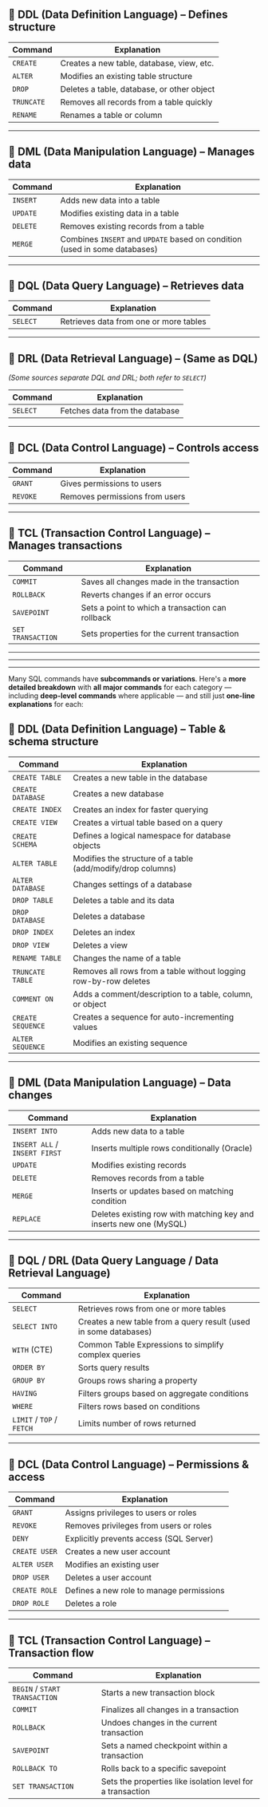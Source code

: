 ## 🔹 **DDL (Data Definition Language)** – Defines structure

| Command    | Explanation                                |
| ---------- | ------------------------------------------ |
| `CREATE`   | Creates a new table, database, view, etc.  |
| `ALTER`    | Modifies an existing table structure       |
| `DROP`     | Deletes a table, database, or other object |
| `TRUNCATE` | Removes all records from a table quickly   |
| `RENAME`   | Renames a table or column                  |

---

## 🔹 **DML (Data Manipulation Language)** – Manages data

| Command  | Explanation                                                                |
| -------- | -------------------------------------------------------------------------- |
| `INSERT` | Adds new data into a table                                                 |
| `UPDATE` | Modifies existing data in a table                                          |
| `DELETE` | Removes existing records from a table                                      |
| `MERGE`  | Combines `INSERT` and `UPDATE` based on condition (used in some databases) |

---

## 🔹 **DQL (Data Query Language)** – Retrieves data

| Command  | Explanation                            |
| -------- | -------------------------------------- |
| `SELECT` | Retrieves data from one or more tables |

---

## 🔹 **DRL (Data Retrieval Language)** – (Same as DQL)

*(Some sources separate DQL and DRL; both refer to `SELECT`)*

| Command  | Explanation                    |
| -------- | ------------------------------ |
| `SELECT` | Fetches data from the database |

---

## 🔹 **DCL (Data Control Language)** – Controls access

| Command  | Explanation                    |
| -------- | ------------------------------ |
| `GRANT`  | Gives permissions to users     |
| `REVOKE` | Removes permissions from users |

---

## 🔹 **TCL (Transaction Control Language)** – Manages transactions

| Command           | Explanation                                      |
| ----------------- | ------------------------------------------------ |
| `COMMIT`          | Saves all changes made in the transaction        |
| `ROLLBACK`        | Reverts changes if an error occurs               |
| `SAVEPOINT`       | Sets a point to which a transaction can rollback |
| `SET TRANSACTION` | Sets properties for the current transaction      |



---
---
---

Many SQL commands have **subcommands or variations**. Here's a **more detailed breakdown** with **all major commands** for each category — including **deep-level commands** where applicable — and still just **one-line explanations** for each:

## 🔷 **DDL (Data Definition Language)** – Table & schema structure

| Command           | Explanation                                                      |
| ----------------- | ---------------------------------------------------------------- |
| `CREATE TABLE`    | Creates a new table in the database                              |
| `CREATE DATABASE` | Creates a new database                                           |
| `CREATE INDEX`    | Creates an index for faster querying                             |
| `CREATE VIEW`     | Creates a virtual table based on a query                         |
| `CREATE SCHEMA`   | Defines a logical namespace for database objects                 |
| `ALTER TABLE`     | Modifies the structure of a table (add/modify/drop columns)      |
| `ALTER DATABASE`  | Changes settings of a database                                   |
| `DROP TABLE`      | Deletes a table and its data                                     |
| `DROP DATABASE`   | Deletes a database                                               |
| `DROP INDEX`      | Deletes an index                                                 |
| `DROP VIEW`       | Deletes a view                                                   |
| `RENAME TABLE`    | Changes the name of a table                                      |
| `TRUNCATE TABLE`  | Removes all rows from a table without logging row-by-row deletes |
| `COMMENT ON`      | Adds a comment/description to a table, column, or object         |
| `CREATE SEQUENCE` | Creates a sequence for auto-incrementing values                  |
| `ALTER SEQUENCE`  | Modifies an existing sequence                                    |

---

## 🔷 **DML (Data Manipulation Language)** – Data changes

| Command                       | Explanation                                                        |
| ----------------------------- | ------------------------------------------------------------------ |
| `INSERT INTO`                 | Adds new data to a table                                           |
| `INSERT ALL` / `INSERT FIRST` | Inserts multiple rows conditionally (Oracle)                       |
| `UPDATE`                      | Modifies existing records                                          |
| `DELETE`                      | Removes records from a table                                       |
| `MERGE`                       | Inserts or updates based on matching condition                     |
| `REPLACE`                     | Deletes existing row with matching key and inserts new one (MySQL) |

---

## 🔷 **DQL / DRL (Data Query Language / Data Retrieval Language)**

| Command                   | Explanation                                                      |
| ------------------------- | ---------------------------------------------------------------- |
| `SELECT`                  | Retrieves rows from one or more tables                           |
| `SELECT INTO`             | Creates a new table from a query result (used in some databases) |
| `WITH` (CTE)              | Common Table Expressions to simplify complex queries             |
| `ORDER BY`                | Sorts query results                                              |
| `GROUP BY`                | Groups rows sharing a property                                   |
| `HAVING`                  | Filters groups based on aggregate conditions                     |
| `WHERE`                   | Filters rows based on conditions                                 |
| `LIMIT` / `TOP` / `FETCH` | Limits number of rows returned                                   |

---

## 🔷 **DCL (Data Control Language)** – Permissions & access

| Command       | Explanation                              |
| ------------- | ---------------------------------------- |
| `GRANT`       | Assigns privileges to users or roles     |
| `REVOKE`      | Removes privileges from users or roles   |
| `DENY`        | Explicitly prevents access (SQL Server)  |
| `CREATE USER` | Creates a new user account               |
| `ALTER USER`  | Modifies an existing user                |
| `DROP USER`   | Deletes a user account                   |
| `CREATE ROLE` | Defines a new role to manage permissions |
| `DROP ROLE`   | Deletes a role                           |

---

## 🔷 **TCL (Transaction Control Language)** – Transaction flow

| Command                       | Explanation                                                |
| ----------------------------- | ---------------------------------------------------------- |
| `BEGIN` / `START TRANSACTION` | Starts a new transaction block                             |
| `COMMIT`                      | Finalizes all changes in a transaction                     |
| `ROLLBACK`                    | Undoes changes in the current transaction                  |
| `SAVEPOINT`                   | Sets a named checkpoint within a transaction               |
| `ROLLBACK TO`                 | Rolls back to a specific savepoint                         |
| `SET TRANSACTION`             | Sets the properties like isolation level for a transaction |
